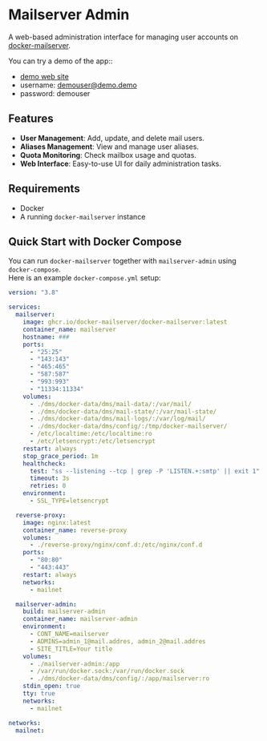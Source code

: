 # Mailserver Admin

A web-based administration interface for managing user accounts on [docker-mailserver](https://github.com/docker-mailserver/docker-mailserver).

You can try a demo of the app:: 
- [demo web site](https://demo-mail.redandblack.cz)
- username: demouser@demo.demo
- password: demouser

## Features

- **User Management**: Add, update, and delete mail users.
- **Aliases Management**: View and manage user aliases.
- **Quota Monitoring**: Check mailbox usage and quotas.
- **Web Interface**: Easy-to-use UI for daily administration tasks.

## Requirements

- Docker
- A running `docker-mailserver` instance

## Quick Start with Docker Compose

You can run `docker-mailserver` together with `mailserver-admin` using `docker-compose`.  
Here is an example `docker-compose.yml` setup:

```yaml
version: "3.8"

services:
  mailserver:
    image: ghcr.io/docker-mailserver/docker-mailserver:latest
    container_name: mailserver
    hostname: ###
    ports:
      - "25:25"
      - "143:143"
      - "465:465"
      - "587:587"
      - "993:993"
      - "11334:11334"
    volumes:
      - ./dms/docker-data/dms/mail-data/:/var/mail/
      - ./dms/docker-data/dms/mail-state/:/var/mail-state/
      - ./dms/docker-data/dms/mail-logs/:/var/log/mail/
      - ./dms/docker-data/dms/config/:/tmp/docker-mailserver/
      - /etc/localtime:/etc/localtime:ro
      - /etc/letsencrypt:/etc/letsencrypt
    restart: always
    stop_grace_period: 1m
    healthcheck:
      test: "ss --listening --tcp | grep -P 'LISTEN.+:smtp' || exit 1"
      timeout: 3s
      retries: 0
    environment:
      - SSL_TYPE=letsencrypt

  reverse-proxy:
    image: nginx:latest
    container_name: reverse-proxy
    volumes:
      - ./reverse-proxy/nginx/conf.d:/etc/nginx/conf.d
    ports:
      - "80:80"
      - "443:443"
    restart: always
    networks:
      - mailnet

  mailserver-admin:
    build: mailserver-admin
    container_name: mailserver-admin
    environment:
      - CONT_NAME=mailserver
      - ADMINS=admin_1@mail.addres, admin_2@mail.addres
      - SITE_TITLE=Your title
    volumes:
      - ./mailserver-admin:/app
      - /var/run/docker.sock:/var/run/docker.sock
      - ./dms/docker-data/dms/config/:/app/mailserver:ro
    stdin_open: true
    tty: true
    networks:
      - mailnet

networks:
  mailnet:
